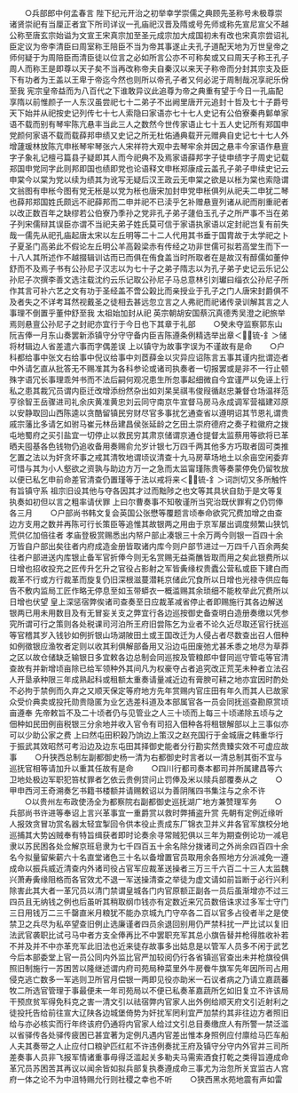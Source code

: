 <!-- { "loadSidebar": true } -->
　　○兵部郎中何孟春言  陛下纪元开治之初举幸学崇儒之典顾先圣称号未极尊崇诸贤崇祀有当厘正者宜下所司详议一孔庙祀汉晋及隋或号先师或称先宣尼宣父不越公称至唐玄宗始谥为文宣王宋真宗加至圣元成宗加大成国初未有改也宋真宗尝诏礼臣定议为帝李清臣曰周室称王陪臣不当为帝其事遂止夫孔子道配天地为万世皇帝之师何疑于为周陪臣而清臣徒以位言之必如所言公亦不可称矣或又曰周天子称王孔子周人而称王是即尊以天子矣不当再改称帝夫自秦汉以来天子称帝而分封其宗支及臣下有功者为王盖以王卑于帝迄今然也则所以帝孔子者又何必泥于周制哉况享祀乐佾至我  宪宗皇帝益而为八百代之下谁敢异议此追尊为帝之典重有望于今日一孔庙配享隋以前惟颜子一人东汉虽尝祀七十二弟子不出阙里唐开元追封十哲及七十子爵号天下始并从祀按史记列传七十七人索隐曰家语亦七十七人史记有公伯寮秦冉鄡单家语不载而别有琴牢陈亢悬丰当此三人之数然今世传家语止七十五人史记所有郑国申党颜何家语不载而载薛邦申绩又史记之所无杜佑通典载开元赠典自史记七十七人外增蘧瑗林放陈亢申枨琴牢琴张六人宋祥符大观中去琴牢余并因之悬丰今家语作悬亶字子象礼记檀弓篇县子疑即其人而今祀典不及焉家语薛邦字子徒申绩字子周史记载郑国申党同字此则邦即国也绩即党也论语释文申枨郑康成云盖孔子弟子申续史记云申棠今以棠为党以续为绩其为讹写无疑后汉王政云无申棠之欲是以枨为棠也索隐谓文翁图有申枨今图有党无枨是以党为枨也唐宋加封申党申枨俱列从祀夫二申犹二琴也薛邦郑国姓氏颇远不祀薛邦而二申并祀不已渎乎乞补赠悬亶列诸从祀而削重祀者以改正数百年之缺缪若公伯寮乃季孙之党非孔子弟子蘧伯玉孔子之所严事不当在弟子列宋儒辩其误臣亦谓不当祀夫弟子姓氏莫可信于家语执家语以定封祀岂复有前失哉一儒先从祀孔庙起唐太宋以左丘明等二十二人代用其书垂于国胄故于太学祀之卜子夏圣门高弟此不假论左丘明公羊高榖梁赤有传经之功非世儒可拟若高堂生而下一十八人其所述作不越掇辑训诂而已而俱在侑食盖当时所取者在是故汉有醇儒如董仲舒而不及焉子书有公孙尼子汉志以为七十子之弟子隋志以为孔子弟子史记云乐记公孙尼子次撰李善文选注载沈约云乐记取公孙尼子马总意林引刘瓛曰缁衣公孙尼子所作其言可补六艺之文有功于圣经盖不啻公榖比而亲授业于孔子之门人唐宋封爵俱不及者失之不详考耳然视戴圣之徒相去甚远忽立言之人弗祀而祀诸传录训解其言之人事理不倒置乎董仲舒至我  太祖始加封从祀  英宗朝胡安国蔡沉真德秀吴澄之祀旅举焉则悬亶公孙尼子之封祀亦宜行于今日也下其章于礼部
　　○癸未夺监察郭东山阮吉俸一月东山奏罢新添镇守分守守备内臣吉陈遵条例精选举出章＜锍-釒＞储将材辑边人省差遣六事而字偶差误  上以镇守为故事字误为不谨故有是命
　　○户科都给事中张文右给事中倪议给事中刘茝薛金以灾异应诏陈言五事其谨内批谓迩者中外请乞直从批答无不赐准其为各科参论或诸司执奏者一切报罢或是非不一行止顿殊字语冗长事理乖舛书而不法后嗣何观况患生所忽事起细微自今宜谨严以免诬上行私之患其裁冗员谓内臣迁改增添纷然杂出如刘杲吴祺韦俊叚循赵忠兼督仓场温祥范亨徐智王岳骤进司礼余庆黄准黄忠刘云同守南京牛宣督马房马永成调军营福建邓原以安静取回山西陈逵以贪酷留镇民穷财尽官多事扰乞通查省以遵明诏其节恩礼谓贵戚宗藩比多请乞如驸马崔元林岳建昌侯张延龄之乞田土崇府德府之奏子粒徽府之拨屯地蜀府之买引盐宜一切停止以救民穷其肃京储谓京通仓提督太监蔡用等欲将已革晒夫囤基各色钱物仍追收备用奏赐俞允岁计银七万四千两其他多方巧取者固可类推乞置之法以为奸贪坏事之戒其清牧地谓顷议清查十九马房草场地土以余亩空闲委弃可惜与其为小人壑欲之资孰与助边方万一之急而太监甯瑾陈贵等奏蒙停免仍留牧放以便已私乞申前命差官清查仍置瑾等于法以戒将来＜锍-釒＞词剀切又多所触忤有旨镇守系  祖宗旧设其他与夺各因其才过而黜陟之也文等其具状自劾于是文等复执奏如初但以言之粗率请伏罪  上曰尔曹奏事不知敬谨所当究治既伏罪宥之仍罚俸各三月
　　○户部尚书韩文复会英国公张懋等覆题言顷奉命欲究冗费加增之由查边方支用之数并再陈可行长策臣等追惟其故银两之用由于京军屡出调度频繁山狭饥荒供亿加倍往者  孝庙登极赏赐悉出内帑户部止凑银三十余万两今则银一百四十余万皆自户部出矣往者内府成造金册皆取诸内库今则户部节进过一万四千八百余两矣往者户部进送内库银止备军官折俸今则无名赏赐无益斋醮皆取而用之矣此银费所以日增也招收投充之匠传升乞升之官役占影射之军皆夤缘权贵蠹公营私或臣下建白而裁革不行或方行裁革而旋复仍旧深根滋蔓潜耗京储此冗食所以日增也光禄寺供应每告不敷内监局工匠作略无停息至如玉带蟒衣一概滥赐其余琐细不能枚举此冗费所以日增也伏望  皇上深惩宿弊俟诸司查奏至日应裁革减省停止者即赐施行其各边解送银两已用未用数目及有无冒妄关支之弊宜行各边巡按御史备查明白造册奏缴以凭参究所谓可行之策则各处税课司河泊所王府旧尝陈乞为业者不论久近尽取还官行抚巡等官稽其岁入钱钞如例折银山场湖陂田土或王国改迁为人侵占者尽数查出召人佃种如例徵银应渔牧者定则以收其利俱解部备用又沿边屯田废弛尤甚禾黍之地尽为草莽之区以故仓储缺乏输银日多宜敕各边总制会同巡按及管粮郎中督同巡守管屯等官清查故有并新增顷亩除已给军领种外其间凡为权豪夺占者追究改正荒芜未种者立法召人开垦承种限三年成熟起科或租额太重奏请量减近边有膏腴可耕之地亦宜因时酌处不必拘于禁例而久弃之又顺天保定等府地方先年赏赐内官庄田有年久而其人已故家众受价典卖或投托勋贵隐匿为业乞选差科道及本部属官各一员会同抚巡查勘原赏顷亩遵奉  先帝敕旨不及二十顷者仍与见管业之人三十顷而上每三十顷递除五顷与之佃种如民田例亩税银三分余地并收入官令有司招入佃种各将租银解部以上三事似亦可以少助公家之费  上曰然屯田积榖乃饷边上策汉之赵充国行于金城唐之韩重华行于振武其效昭然可考沿边及边东屯田其择御史能者分行勘实然贵臻实效不可虚应故事
　　○升狭西总制左副都御史杨一清为右都御史时言者以一清总制其衘不宜与巡抚官相等请加升以重其任故有是命
　　○四川行都司奏本都司并所属建昌等六卫地处极边军职犯笞杖罪者乞依云贵例贷问止罚俸及米以赎兵部覆奏从之
　　○甲申西河王奇溯奏乞书籍书楼额并请赐敕诏以为善阴隲四书集注与之余不许
　　○以贵州左布政使汤全为都察院右副都御史巡抚湖广地方兼赞理军务
　　○兵部尚书许进等奉诏上言兴革事宜一重爵赏以救时弊捕盗升赏  先朝有定例近缘听人报效贪冒功赏名器太轻宜掣回令供本役止责成东厂锦衣卫并义井各官军旗校分地巡捕其大势凶贼奉有特旨缉获者即时论奏余寻常贼犯俱以三年为期查例论功一减皂隶以苏民困各处佥解京班皂隶为七千四百五十余名除分拨诸司之外尚余四百四十余名今拟量留柴薪六十名直堂诸色三十名以备增置官员取用余各照地方分派减免一遵成命以振兵威近清查内外诸司役占官军应裁革送操者三万三千六百二十三人太监魏兴萧寿夤缘阻格而各官效尤不退一军送操清查之举徒为虚文请如前旨断于必行兴利除害此其大者一革冗员以清门禁谓皇城各门内官原额正副各一员后虽渐增亦不过三四员且无纳钱之例也后虽听其稍取纲巾钱亦有定数近来冗员数倍诛求过多军士守门三日用钱万二三千罄直米月粮犹不能办京城九门守卒各二百以官多占役者半之是使禁卫之兵尽为私卒望查旧例止选廉谨者四员余退回别用仍严禁科扰一严比试以复旧法武官袭职比试弓马中者方支全俸再比不中罢职充军其总小旗告替并枪得胜收补若不并及并不中亦革充军此旧法也近来徒存故事多出姑息是以管军人员多不闲于武艺今后本部委堂上官一员公同内外监比官严加较阅仍行各省镇巡官查出未并枪旗役俱照旧制施行一苏困苦以隆继述谓内府司苑局种菜里外牛房餋牛旗军先年因所司占用侵克逃亡数多一军逃则卫所官月偿银一两即见役亦助米一石议者病之乃请立嘉蔬蕃牧二所选官管理于事最便未一年司苑局以不便已私奏革嘉蔬所乞如旧复立不许该局干预庶贫军得免科克之害一清文引以祛宿弊内官家人出外例给顺天府文引近射利之徒投托告给前往宣大辽陕各边城堡倚势为奸扰军罔利宜严加禁约其非往边方者照旧给与亦必核实而行年终该府仍通将内官家人给过文引总目奏缴庶人有所警一禁泛滥以省驿传各处驿传疲困已甚宜著为定例凡遇内官差出惟本身照例应付廪给马匹车船人夫其奏带之人止应付口粮驴匹红舡不许违例奏扰王府及镇守分守内外官并三司所差奏事人员非飞报军情诸重事毋得泛滥起关多勒夫马需索酒食打乾之类得旨遵成命革冗员苏困苦其再议以闻余皆如拟兵部复执奏遵成命三事尤为治忽所关宜监古人宫府一体之论不为中沮特赐允行则社稷之幸也不听
　　○狭西黑水苑地震有声如雷
